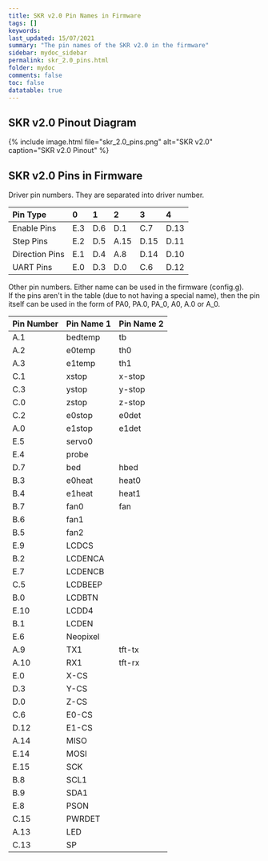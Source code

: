 ```yaml
---
title: SKR v2.0 Pin Names in Firmware
tags: []
keywords: 
last_updated: 15/07/2021
summary: "The pin names of the SKR v2.0 in the firmware"
sidebar: mydoc_sidebar
permalink: skr_2.0_pins.html
folder: mydoc
comments: false
toc: false
datatable: true
---
```


## SKR v2.0 Pinout Diagram

{% include image.html file="skr_2.0_pins.png" alt="SKR v2.0" caption="SKR v2.0 Pinout" %}

## SKR v2.0 Pins in Firmware

Driver pin numbers. They are separated into driver number.

<div class="datatable-begin"></div>

|Pin Type|0|1|2|3|4|
| :------------- |:-------------|:-------------|:-------------|:-------------|:-------------|
|Enable Pins|E.3| D.6| D.1| C.7| D.13|
|Step Pins|E.2| D.5| A.15| D.15| D.11|
|Direction Pins|E.1| D.4| A.8| D.14| D.10|
|UART Pins|E.0| D.3| D.0| C.6| D.12|

<div class="datatable-end"></div>

Other pin numbers. Either name can be used in the firmware (config.g).  
If the pins aren't in the table (due to not having a special name), then the pin itself can be used in the form of PA0, PA.0, PA_0, A0, A.0 or A_0.  

<div class="datatable-begin"></div>

|Pin Number|Pin Name 1|Pin Name 2|
| :------------- |:-------------|:-------------|
|A.1|bedtemp|tb|
|A.2|e0temp|th0|
|A.3|e1temp|th1|
|C.1|xstop|x-stop|
|C.3|ystop|y-stop|
|C.0|zstop|z-stop|
|C.2|e0stop|e0det|
|A.0|e1stop|e1det|
|E.5|servo0||
|E.4|probe||
|D.7|bed|hbed|
|B.3|e0heat|heat0|
|B.4|e1heat|heat1|
|B.7|fan0|fan|
|B.6|fan1||
|B.5|fan2||
|E.9|LCDCS||
|B.2|LCDENCA||
|E.7|LCDENCB||
|C.5|LCDBEEP||
|B.0|LCDBTN||
|E.10|LCDD4||
|B.1|LCDEN||
|E.6|Neopixel||
|A.9|TX1|tft-tx|
|A.10|RX1|tft-rx|
|E.0|X-CS||
|D.3|Y-CS||
|D.0|Z-CS||
|C.6|E0-CS||
|D.12|E1-CS||
|A.14|MISO||
|E.14|MOSI||
|E.15|SCK||
|B.8|SCL1||
|B.9|SDA1||
|E.8|PSON||
|C.15|PWRDET||
|A.13|LED||
|C.13|SP||

<div class="datatable-end"></div>